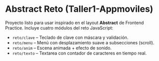 # Abstract Reto (Taller1-Appmoviles)

Proyecto listo para usar inspirado en el layout **Abstract** de Frontend Practice. Incluye cuatro módulos del reto JavaScript:

- `reto/clave` – Teclado de clave con máscara y validación.
- `reto/menu` – Menú con desplazamiento suave a subsecciones (scroll).
- `reto/anim` – Escena animada + efecto de sonido.
- `reto/texto` – Textarea con contador de caracteres en tiempo real.



